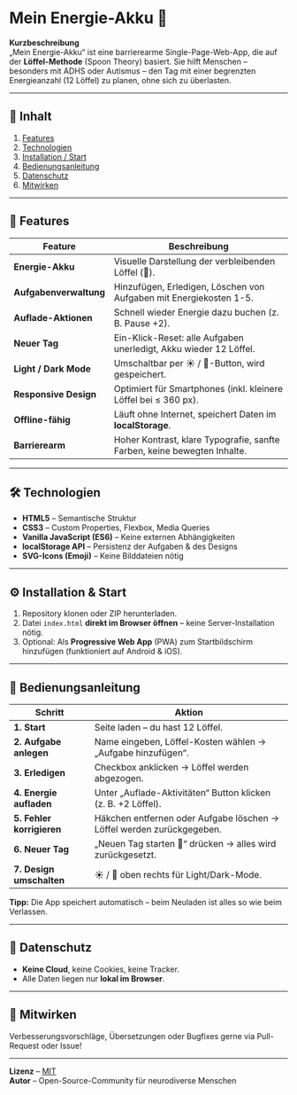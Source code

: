 # Mein Energie-Akku 🔋

**Kurzbeschreibung**  
„Mein Energie-Akku“ ist eine barrierearme Single-Page-Web-App, die auf der **Löffel-Methode** (Spoon Theory) basiert. Sie hilft Menschen – besonders mit ADHS oder Autismus – den Tag mit einer begrenzten Energieanzahl (12 Löffel) zu planen, ohne sich zu überlasten.

---

## 📑 Inhalt
1. [Features](#features)  
2. [Technologien](#technologien)  
3. [Installation / Start](#installation--start)  
4. [Bedienungsanleitung](#bedienungsanleitung)  
5. [Datenschutz](#datenschutz)  
6. [Mitwirken](#mitwirken)  

---

## 🚀 Features

| Feature | Beschreibung |
|---------|--------------|
| **Energie-Akku** | Visuelle Darstellung der verbleibenden Löffel (🥄). |
| **Aufgabenverwaltung** | Hinzufügen, Erledigen, Löschen von Aufgaben mit Energiekosten 1-5. |
| **Auflade-Aktionen** | Schnell wieder Energie dazu buchen (z. B. Pause +2). |
| **Neuer Tag** | Ein-Klick-Reset: alle Aufgaben unerledigt, Akku wieder 12 Löffel. |
| **Light / Dark Mode** | Umschaltbar per ☀️ / 🌙-Button, wird gespeichert. |
| **Responsive Design** | Optimiert für Smartphones (inkl. kleinere Löffel bei ≤ 360 px). |
| **Offline-fähig** | Läuft ohne Internet, speichert Daten im **localStorage**. |
| **Barrierearm** | Hoher Kontrast, klare Typografie, sanfte Farben, keine bewegten Inhalte. |

---

## 🛠 Technologien

- **HTML5** – Semantische Struktur
- **CSS3** – Custom Properties, Flexbox, Media Queries
- **Vanilla JavaScript (ES6)** – Keine externen Abhängigkeiten
- **localStorage API** – Persistenz der Aufgaben & des Designs
- **SVG-Icons (Emoji)** – Keine Bilddateien nötig

---

## ⚙️ Installation & Start

1. Repository klonen oder ZIP herunterladen.  
2. Datei `index.html` **direkt im Browser öffnen** – keine Server-Installation nötig.  
3. Optional: Als **Progressive Web App** (PWA) zum Startbildschirm hinzufügen (funktioniert auf Android & iOS).

---

## 📘 Bedienungsanleitung

| Schritt | Aktion |
|---|---|
| **1. Start** | Seite laden – du hast 12 Löffel. |
| **2. Aufgabe anlegen** | Name eingeben, Löffel-Kosten wählen → „Aufgabe hinzufügen“. |
| **3. Erledigen** | Checkbox anklicken → Löffel werden abgezogen. |
| **4. Energie aufladen** | Unter „Auflade-Aktivitäten“ Button klicken (z. B. +2 Löffel). |
| **5. Fehler korrigieren** | Häkchen entfernen oder Aufgabe löschen → Löffel werden zurückgegeben. |
| **6. Neuer Tag** | „Neuen Tag starten 🔄“ drücken → alles wird zurückgesetzt. |
| **7. Design umschalten** | ☀️ / 🌙 oben rechts für Light/Dark-Mode. |

**Tipp:** Die App speichert automatisch – beim Neuladen ist alles so wie beim Verlassen.

---

## 🔐 Datenschutz

- **Keine Cloud**, keine Cookies, keine Tracker.  
- Alle Daten liegen nur **lokal im Browser**.

---

## 🤝 Mitwirken

Verbesserungsvorschläge, Übersetzungen oder Bugfixes gerne via Pull-Request oder Issue!

---

**Lizenz** – [MIT](LICENSE)  
**Autor** – Open-Source-Community für neurodiverse Menschen
